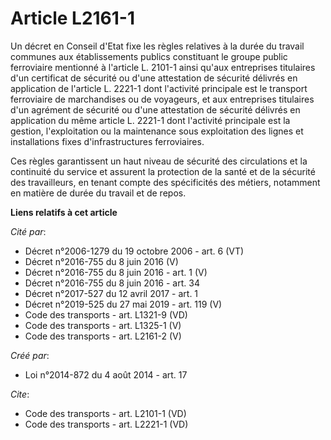 # Article L2161-1

Un décret en Conseil d'Etat fixe les règles relatives à la durée du travail communes aux établissements publics constituant
le groupe public ferroviaire mentionné à l'article L. 2101-1 ainsi qu'aux entreprises titulaires d'un certificat de sécurité
ou d'une attestation de sécurité délivrés en application de l'article L. 2221-1 dont l'activité principale est le transport
ferroviaire de marchandises ou de voyageurs, et aux entreprises titulaires d'un agrément de sécurité ou d'une attestation de
sécurité délivrés en application du même article L. 2221-1 dont l'activité principale est la gestion, l'exploitation ou la
maintenance sous exploitation des lignes et installations fixes d'infrastructures ferroviaires. 

Ces règles garantissent un haut niveau de sécurité des circulations et la continuité du service et assurent la protection de
la santé et de la sécurité des travailleurs, en tenant compte des spécificités des métiers, notamment en matière de durée du
travail et de repos.

**Liens relatifs à cet article**

_Cité par_:

  - Décret n°2006-1279 du 19 octobre 2006 - art. 6 (VT)
  - Décret n°2016-755 du 8 juin 2016 (V)
  - Décret n°2016-755 du 8 juin 2016 - art. 1 (V)
  - Décret n°2016-755 du 8 juin 2016 - art. 34
  - Décret n°2017-527 du 12 avril 2017 - art. 1
  - Décret n°2019-525 du 27 mai 2019 - art. 119 (V)
  - Code des transports - art. L1321-9 (VD)
  - Code des transports - art. L1325-1 (V)
  - Code des transports - art. L2161-2 (V)

_Créé par_:

  - Loi n°2014-872 du 4 août 2014 - art. 17

_Cite_:

  - Code des transports - art. L2101-1 (VD)
  - Code des transports - art. L2221-1 (VD)
